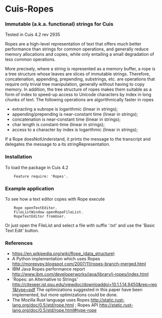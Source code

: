 Cuis-Ropes
==========

### Immutable (a.k.a. functional) strings for Cuis

Tested in Cuis 4.2 rev 2935

Ropes are a high-level representation of text that offers much better performance than strings for common operations, and generally reduce memory allocations and copies, while only entailing a small degradation of less common operations.

More precisely, where a string is represented as a memory buffer, a rope is a tree structure whose leaves are slices of immutable strings.  Therefore, concatenation, appending, prepending, substrings, etc. are operations that require only trivial tree manipulation, generally without having to copy memory.  In addition, the tree structure of ropes makes them suitable as a form of index to speed-up access to Unicode characters by index in long chunks of text.
The following operations are algorithmically faster in ropes

- extracting a subrope is logarithmic (linear in strings);
- appending/prepending is near-constant time (linear in strings);
- concatenation is near-constant time (linear in strings);
- char length is constant-time (linear in strings);
- access to a character by index is logarithmic (linear in strings);

If a Rope doesNotUnderstand, it prints the message to the transcript and
delegates the message to a its stringRepresentation.

### Installation

To load the package in Cuis 4.2

````Smalltalk
	Feature require: 'Ropes'.
````

### Example application

To see how a text editor copes with Rope execute

````Smalltalk
    Rope openTextEditor.
    FileListWindow openRopeFileList.
    RopeTextEditor fromUser.
````
Or just open the FileList and select a file with suffix '.txt' and use the 'Basic Text Edit' button.


### References

- https://en.wikipedia.org/wiki/Rope_(data_structure)
- A Python implementation which uses Ropes http://morepypy.blogspot.com/2007/11/ropes-branch-merged.html
- IBM Java Ropes performance report http://www.ibm.com/developerworks/java/library/j-ropes/index.html
- 'Ropes: an Alternative to Strings' http://citeseer.ist.psu.edu/viewdoc/downloaddoi=10.1.1.14.9450&rep=rep1&type=pdf
  The optimizations suggested in this paper have been implemented, but more optimizations could be done.
- The Mozilla Rust language uses Ropes http://static.rust-lang.org/doc/0.5/std/rope.html ;
  Ropes API http://static.rust-lang.org/doc/0.5/std/rope.html#type-rope
